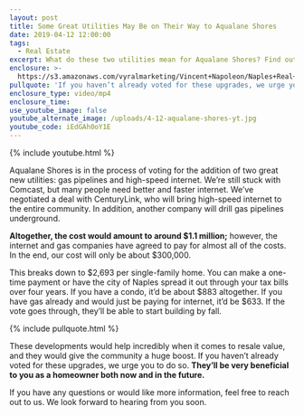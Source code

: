 ```yaml
---
layout: post
title: Some Great Utilities May Be on Their Way to Aqualane Shores
date: 2019-04-12 12:00:00
tags:
  - Real Estate
excerpt: What do these two utilities mean for Aqualane Shores? Find out today.
enclosure: >-
  https://s3.amazonaws.com/vyralmarketing/Vincent+Napoleon/Naples+Real+Estate+Agent+_+Aqualane+Shores.mp4
pullquote: 'If you haven’t already voted for these upgrades, we urge you to do so.'
enclosure_type: video/mp4
enclosure_time:
use_youtube_image: false
youtube_alternate_image: /uploads/4-12-aqualane-shores-yt.jpg
youtube_code: iEdGAh0oY1E
---
```


{% include youtube.html %}

Aqualane Shores is in the process of voting for the addition of two great new utilities: gas pipelines and high-speed internet. We’re still stuck with Comcast, but many people need better and faster internet. We’ve negotiated a deal with CenturyLink, who will bring high-speed internet to the entire community. In addition, another company will drill gas pipelines underground.

**Altogether, the cost would amount to around $1.1 million;** however, the internet and gas companies have agreed to pay for almost all of the costs. In the end, our cost will only be about $300,000.

This breaks down to $2,693 per single-family home. You can make a one-time payment or have the city of Naples spread it out through your tax bills over four years. If you have a condo, it’d be about $883 altogether. If you have gas already and would just be paying for internet, it’d be $633. If the vote goes through, they’ll be able to start building by fall.

{% include pullquote.html %}

These developments would help incredibly when it comes to resale value, and they would give the community a huge boost. If you haven’t already voted for these upgrades, we urge you to do so. **They’ll be very beneficial to you as a homeowner both now and in the future.**

If you have any questions or would like more information, feel free to reach out to us. We look forward to hearing from you soon.